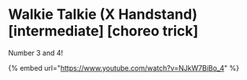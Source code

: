 # Walkie Talkie (X Handstand) \[intermediate] \[choreo trick]

Number 3 and 4!

{% embed url="https://www.youtube.com/watch?v=NJkW7BiBo_4" %}
